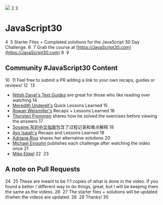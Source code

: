 ![](https://javascript30.com/images/JS3-social-share.png)
2
​
3
# JavaScript30
4
​
5
Starter Files + Completed solutions for the JavaScript 30 Day Challenge. 
6
​
7
Grab the course at [https://JavaScript30.com](https://JavaScript30.com)
8
​
9
## Community #JavaScript30 Content
10
​
11
Feel free to submit a PR adding a link to your own recaps, guides or reviews!
12
​
13
* [Nitish Dayal's Text Guides](https://github.com/nitishdayal/JavaScript30) are great for those who like reading over watching
14
* [Meredith Underell's](http://blog.meredithunderell.com/tag/javascript30/) Quick Lessons Learned
15
* [Rowan Weismiller's](http://rowanweismiller.com/blog/javascript-30/) Recaps + Lessons Learned
16
* [Thorsten Frommen](https://tfrommen.de/tag/javascript-30/) shares how he solved the exercises before viewing the answers
17
* [Soyaine 写的中文指南](https://github.com/soyaine/JavaScript30)包含了过程记录和难点解释
18
* [Ayo Isaiah's](https://freshman.tech/archive/#javascript30) Recaps and Lessons Learned 
19
* [Adriana Rios](https://stpcollabr8nlstn.github.io/JavaScript30/) shares her alternative solutions
20
* [Michael Einsohn](http://30daysofjs.michaeleinsohn.com) publishes each challenge after watching the video once
21
* [Mike Ekkel](https://medium.com/@mike_ekkel/javascript-30-a-30-day-vanilla-js-challenge-6a733fc9f62c#.9frjtaje9)
22
​
23
## A note on Pull Requests
24
​
25
These are meant to be 1:1 copies of what is done in the video. If you found a better / different way to do things, great, but I will be keeping them the same as the videos. 
26
​
27
The starter files + solutions will be updated if/when the videos are updated. 
28
​
29
Thanks!
30

